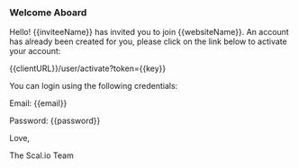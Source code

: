 ### Welcome Aboard

Hello! {{inviteeName}} has invited you to join {{websiteName}}. An account has already been created for you,
please click on the link below to activate your account:

{{clientURL}}/user/activate?token={{key}}

You can login using the following credentials:

Email: {{email}}

Password: {{password}}

Love,

The Scal.io Team

